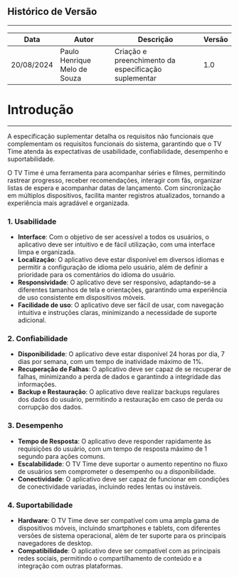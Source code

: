 ## Histórico de Versão
---
| Data       | Autor         | Descrição                         | Versão  |
|------------|---------------|-----------------------------------|---------|
| 20/08/2024 |  Paulo Henrique Melo de Souza  | Criação e preenchimento da especificação suplementar | 1.0 |

# Introdução
---
A especificação suplementar detalha os requisitos não funcionais que complementam os requisitos funcionais do sistema, garantindo que o TV Time atenda às expectativas de usabilidade, confiabilidade, desempenho e suportabilidade.

O TV Time é uma ferramenta para acompanhar séries e filmes, permitindo rastrear progresso, receber recomendações, interagir com fãs, organizar listas de espera e acompanhar datas de lançamento. Com sincronização em múltiplos dispositivos, facilita manter registros atualizados, tornando a experiência mais agradável e organizada.

### 1. **Usabilidade**
   - **Interface**: Com o objetivo de ser acessível a todos os usuários, o aplicativo deve ser intuitivo e de fácil utilização, com uma interface limpa e organizada.
   - **Localização**: O aplicativo deve estar disponível em diversos idiomas e permitir a configuração de idioma pelo usuário, além de definir a prioridade para os comentários do idioma do usuário.
   - **Responsividade**: O aplicativo deve ser responsivo, adaptando-se a diferentes tamanhos de tela e orientações, garantindo uma experiência de uso consistente em dispositivos móveis.
   - **Facilidade de uso**: O aplicativo deve ser fácil de usar, com navegação intuitiva e instruções claras, minimizando a necessidade de suporte adicional.

### 2. **Confiabilidade**
   - **Disponibilidade**: O aplicativo deve estar disponível 24 horas por dia, 7 dias por semana, com um tempo de inatividade máximo de 1%.
   - **Recuperação de Falhas**: O aplicativo deve ser capaz de se recuperar de falhas, minimizando a perda de dados e garantindo a integridade das informações.
   - **Backup e Restauração**: O aplicativo deve realizar backups regulares dos dados do usuário, permitindo a restauração em caso de perda ou corrupção dos dados.

### 3. **Desempenho**
   - **Tempo de Resposta**: O aplicativo deve responder rapidamente às requisições do usuário, com um tempo de resposta máximo de 1 segundo para ações comuns.
   - **Escalabilidade**: O TV Time deve suportar o aumento repentino no fluxo de usuários sem comprometer o desempenho ou a disponibilidade.
   - **Conectividade**: O aplicativo deve ser capaz de funcionar em condições de conectividade variadas, incluindo redes lentas ou instáveis.

### 4. **Suportabilidade**
   - **Hardware**: O TV Time deve ser compatível com uma ampla gama de dispositivos móveis, incluindo smartphones e tablets, com diferentes versões de sistema operacional, além de ter suporte para os principais navegadores de desktop.
   - **Compatibilidade**: O aplicativo deve ser compatível com as principais redes sociais, permitindo o compartilhamento de conteúdo e a integração com outras plataformas. 
